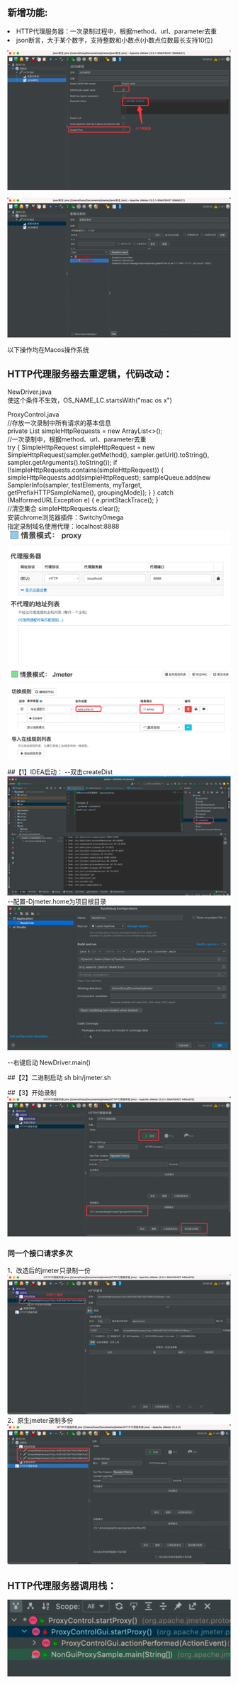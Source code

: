 
## 新增功能:
<li>HTTP代理服务器：一次录制过程中，根据method、url、parameter去重
<li>json断言，大于某个数字，支持整数和小数点(小数点位数最长支持10位)

![img_9.png](img_9.png)

![img_8.png](img_8.png)
<br />

以下操作均在Macos操作系统
<br />
## HTTP代理服务器去重逻辑，代码改动：
NewDriver.java
<br />
使这个条件不生效，OS_NAME_LC.startsWith("mac os x")

ProxyControl.java
<br />
//存放一次录制中所有请求的基本信息
<br />
private List<SimpleHttpRequest> simpleHttpRequests = new ArrayList<>();
<br />
//一次录制中，根据method、url、parameter去重
<br />
try {
SimpleHttpRequest simpleHttpRequest = new SimpleHttpRequest(sampler.getMethod(), sampler.getUrl().toString(), sampler.getArguments().toString());
if (!simpleHttpRequests.contains(simpleHttpRequest)) {
simpleHttpRequests.add(simpleHttpRequest);
sampleQueue.add(new SamplerInfo(sampler, testElements, myTarget, getPrefixHTTPSampleName(), groupingMode));
}
} catch (MalformedURLException e) {
e.printStackTrace();
}
<br />
//清空集合
simpleHttpRequests.clear();
<br />
安装chrome浏览器插件：SwitchyOmega
<br />
指定录制域名使用代理：localhost:8888
<br />
![img_5.png](img_5.png)
<br />
![img_7.png](img_7.png)

##【1】IDEA启动：
--双击createDist
![img.png](img.png)
<br />
--配置-Djmeter.home为项目根目录
![img_1.png](img_1.png)

--右键启动
NewDriver.main()
<br />

##【2】二进制启动
sh bin/jmeter.sh

##【3】开始录制
![img_2.png](img_2.png)

### 同一个接口请求多次
1、改造后的jmeter只录制一份
![img_3.png](img_3.png)
<br />
2、原生jmeter录制多份
<br />
![img_4.png](img_4.png)

## HTTP代理服务器调用栈：
![img_6.png](img_6.png)
